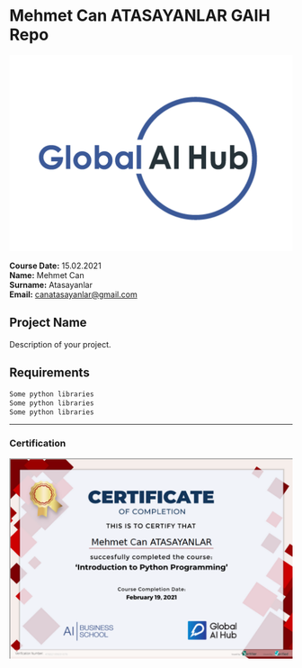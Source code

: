 # Mehmet Can ATASAYANLAR GAIH Repo
![](img/logo.png)

**Course Date:** 15.02.2021  
**Name:** Mehmet Can   
**Surname:** Atasayanlar  
**Email:** canatasayanlar@gmail.com



## Project Name
Description of your project.

## Requirements
```
Some python libraries
Some python libraries
Some python libraries
```
---

### Certification
![](img/certificate_ex.png)

